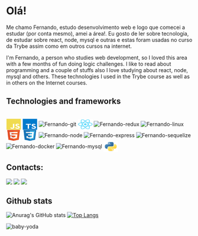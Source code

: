 # Olá!

Me chamo Fernando, estudo desenvolvimento web e logo que comecei a estudar (por conta mesmo), amei a área!. Eu gosto de ler sobre tecnologia, de estudar sobre react, node, mysql e outras e estas foram usadas no curso da Trybe assim como em outros cursos na internet.

I'm Fernando, a person who studies web development, so I loved this area with a few months of fun doing logic challenges. I like to read about programming and a couple of stuffs also I love studying about react, node, mysql and others. These technologies I used in the Trybe course as well as in others on the Internet courses.

## Technologies and frameworks
<div style="display: inline_block"><br>
  <img align="center" alt="Fernando-Js" height="30" width="40" src="https://raw.githubusercontent.com/devicons/devicon/master/icons/javascript/javascript-plain.svg">
  <img align="center" alt="Fernando-Ts" height="30" width="40" src="https://raw.githubusercontent.com/devicons/devicon/master/icons/typescript/typescript-plain.svg">
  <img align="center" alt="Fernando-git" height="30" width="40" src="https://cdn.jsdelivr.net/gh/devicons/devicon/icons/git/git-original.svg">
  <img align="center" alt="Fernando-React" height="30" width="40" src="https://raw.githubusercontent.com/devicons/devicon/master/icons/react/react-original.svg">
  <img align="center" alt="Fernando-redux" height="30" width="40" src="https://cdn.jsdelivr.net/gh/devicons/devicon/icons/redux/redux-original.svg">
  <img align="center" alt="Fernando-linux" height="30" width="40" src="https://cdn.jsdelivr.net/gh/devicons/devicon/icons/linux/linux-original.svg">
  <img align="center" alt="Fernando-HTML" height="30" width="40" src="https://raw.githubusercontent.com/devicons/devicon/master/icons/html5/html5-original.svg">
  <img align="center" alt="Fernando-CSS" height="30" width="40" src="https://raw.githubusercontent.com/devicons/devicon/master/icons/css3/css3-original.svg">
  <img align="center" alt="Fernando-node" height="30" width="40" src="https://cdn.jsdelivr.net/gh/devicons/devicon/icons/nodejs/nodejs-original.svg">
  <img align="center" alt="Fernando-express" height="30" width="40" src="https://cdn.jsdelivr.net/gh/devicons/devicon/icons/express/express-original-wordmark.svg" />
   <img align="center" alt="Fernando-sequelize" height="30" width="40" src="https://cdn.jsdelivr.net/gh/devicons/devicon/icons/sequelize/sequelize-original.svg" />
   <img align="center" alt="Fernando-docker" height="30" width="40" src="https://cdn.jsdelivr.net/gh/devicons/devicon/icons/docker/docker-original-wordmark.svg" />
   <img align="center" alt="Fernando-mysql" height="30" width="40" src="https://cdn.jsdelivr.net/gh/devicons/devicon/icons/mysql/mysql-original-wordmark.svg" />
  <img align="center" alt="Fernando-Python" height="30" width="40" src="https://raw.githubusercontent.com/devicons/devicon/master/icons/python/python-original.svg">
</div>

## Contacts:
<div> 
  <a href="https://instagram.com/dornellesfr" target="_blank"><img src="https://img.shields.io/badge/-Instagram-%23E4405F?style=for-the-badge&logo=instagram&logoColor=white" target="_blank"></a>
  <a href="https://www.linkedin.com/in/dornellesfr" target="_blank"><img src="https://img.shields.io/badge/-LinkedIn-%230077B5?style=for-the-badge&logo=linkedin&logoColor=white" target="_blank"></a> 
  <a href="https://api.whatsapp.com/send?phone=5551997463822&text=Ol%C3%A1,%20gostaria%20de%20falar%20com%20voc%C3%AA%20sobre..." target="_blank"><img src="https://img.shields.io/badge/WhatsApp-25D366?style=for-the-badge&logo=whatsapp&logoColor=white" target="_blank"></a>
</div>

## Github stats
![Anurag's GitHub stats](https://github-readme-stats.vercel.app/api?username=dornellesfr&show_icons=true&theme=transparent)
[![Top Langs](https://github-readme-stats.vercel.app/api/top-langs/?username=dornellesfr&layout=compact)](https://github.com/anuraghazra/github-readme-stats)


![baby-yoda](https://media.tenor.com/CW7G6xH2W4YAAAAC/baby-yoda-may-the-force-be-with-you.gif)
